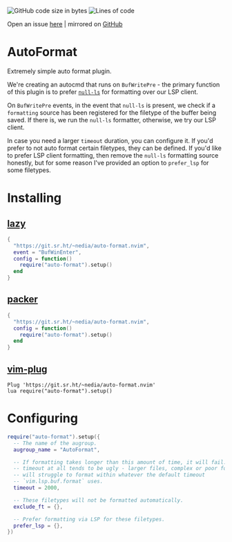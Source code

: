 ![GitHub code size in bytes](https://img.shields.io/github/languages/code-size/aidenlangley/auto-format.nvim?style=flat-square)
![Lines of code](https://img.shields.io/tokei/lines/git.sr.ht/~nedia/auto-format.nvim?style=flat-square)

Open an issue [here](https://todo.sr.ht/~nedia/nvim) | mirrored on [GitHub](https://github.com/aidenlangley/auto-format.nvim)

# AutoFormat

Extremely simple auto format plugin.

We're creating an autocmd that runs on `BufWritePre` - the primary function of
this plugin is to prefer [`null-ls`](https://github.com/jose-elias-alvarez/null-ls.nvim)
for formatting over our LSP client.

On `BufWritePre` events, in the event that `null-ls` is present, we check if
a `formatting` source has been registered for the filetype of the buffer being
saved. If there is, we run the `null-ls` formatter, otherwise, we try our LSP
client.

In case you need a larger `timeout` duration, you can configure it. If you'd
prefer to not auto format certain filetypes, they can be defined. If you'd like
to prefer LSP client formatting, then remove the `null-ls` formatting source
honestly, but for some reason I've provided an option to `prefer_lsp` for some
filetypes.

# Installing

## [lazy](https://github.com/folke/lazy.nvim)

```lua
{
  "https://git.sr.ht/~nedia/auto-format.nvim",
  event = "BufWinEnter",
  config = function()
    require("auto-format").setup()
  end
}
```

## [packer](https://github.com/wbthomason/packer.nvim)

```lua
{
  "https://git.sr.ht/~nedia/auto-format.nvim",
  config = function()
    require("auto-format").setup()
  end
}
```

## [vim-plug](https://github.com/junegunn/vim-plug)

```vim
Plug 'https://git.sr.ht/~nedia/auto-format.nvim'
lua require("auto-format").setup()
```

# Configuring

```lua
require("auto-format").setup({
  -- The name of the augroup.
  augroup_name = "AutoFormat",

  -- If formatting takes longer than this amount of time, it will fail. Having no
  -- timeout at all tends to be ugly - larger files, complex or poor formatters
  -- will struggle to format within whatever the default timeout
  -- `vim.lsp.buf.format` uses.
  timeout = 2000,

  -- These filetypes will not be formatted automatically.
  exclude_ft = {},

  -- Prefer formatting via LSP for these filetypes.
  prefer_lsp = {},
})
```
